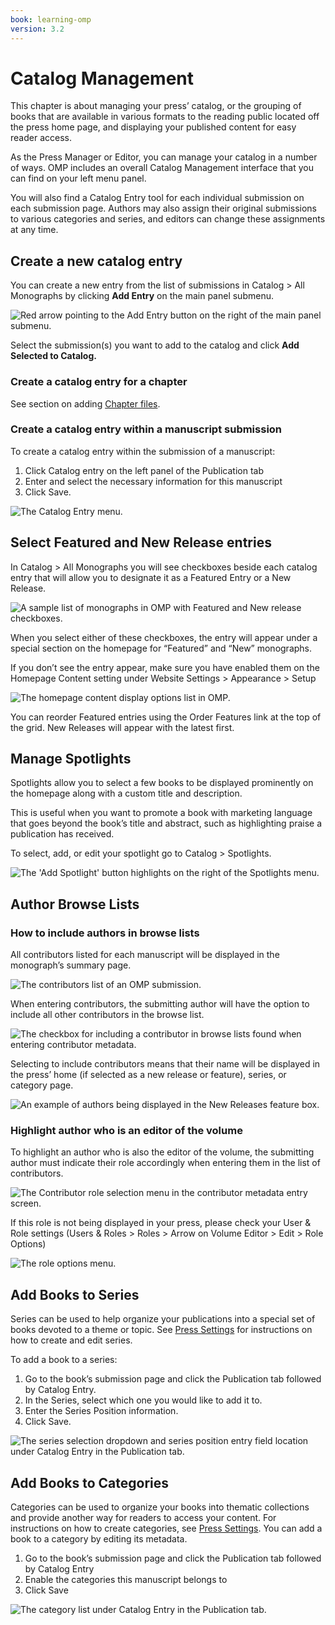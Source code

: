 ```yaml
---
book: learning-omp
version: 3.2
---
```

# Catalog Management

This chapter is about managing your press’ catalog, or the grouping of books that are available in various formats to the reading public located off the press home page, and displaying your published content for easy reader access.

As the Press Manager or Editor, you can manage your catalog in a number of ways. OMP includes an overall Catalog Management interface that you can find on your left menu panel.

You will also find a Catalog Entry tool for each individual submission on each submission page.
Authors may also assign their original submissions to various categories and series, and editors can change these assignments at any time.

## Create a new catalog entry

You can create a new entry from the list of submissions in Catalog > All Monographs by clicking __Add Entry__ on the main panel submenu.

![Red arrow pointing to the Add Entry button on the right of the main panel submenu.](./assets/learning_omp-catalog-managment_add-entry.png)

Select the submission(s) you want to add to the catalog and click __Add Selected to Catalog.__

### Create a catalog entry for a chapter

See section on adding [Chapter files](./role-specific-workflows.md#chapters).

### Create a catalog entry within a manuscript submission

To create a catalog entry within the submission of a manuscript:
1. Click Catalog entry on the left panel of the Publication tab
2. Enter and select the necessary information for this manuscript
3. Click Save.

![The Catalog Entry menu.](./assets/learning-omp3.2-catalog-management.png)

## Select Featured and New Release entries

In Catalog > All Monographs you will see checkboxes beside each catalog entry that will allow you to designate it as a Featured Entry or a New Release.

![A sample list of monographs in OMP with Featured and New release checkboxes.](./assets/learning-omp3.2-catalog-management-featured.png)

When you select either of these checkboxes, the entry will appear under a special section on the homepage for “Featured” and “New” monographs.

If you don’t see the entry appear, make sure you have enabled them on the Homepage Content setting under Website Settings > Appearance > Setup

![The homepage content display options list in OMP.](./assets/learning-omp3.2-website-settings.png)

You can reorder Featured entries using the Order Features link at the top of the grid. New Releases will appear with the latest first.

## Manage Spotlights

Spotlights allow you to select a few books to be displayed prominently on the homepage along with a custom title and description.

This is useful when you want to promote a book with marketing language that goes beyond the book’s title and abstract, such as highlighting praise a publication has received.

To select, add, or edit your spotlight go to Catalog > Spotlights.

![The 'Add Spotlight' button highlights on the right of the Spotlights menu.](./assets/learning-omp3.2-catalog-spotlight.png)

## Author Browse Lists

### How to include authors in browse lists

All contributors listed for each manuscript will be displayed in the monograph’s summary page.

![The contributors list of an OMP submission.](./assets/learning-omp3.2-catalog-browse.png)

When entering contributors, the submitting author will have the option to include all other contributors in the browse list.

![The checkbox for including a contributor in browse lists found when entering contributor metadata.](./assets/learning-omp3.2-catalog-browse-2.png)

Selecting to include contributors means that their name will be displayed in the press’ home (if selected as a new release or feature), series, or category page.

![An example of authors being displayed in the New Releases feature box.](./assets/learning-omp3.2-catalog-browse-3.png)

### Highlight author who is an editor of the volume

To highlight an author who is also the editor of the volume, the submitting author must indicate their role accordingly when entering them in the list of contributors.

![The Contributor role selection menu in the contributor metadata entry screen.](./assets/learning-omp3.2-catalog-author.png)

If this role is not being displayed in your press, please check your User & Role settings (Users & Roles > Roles > Arrow on Volume Editor > Edit > Role Options)

![The role options menu.](./assets/learning-omp3.2-catalog-author-2.png)

## Add Books to Series

Series can be used to help organize your publications into a special set of books devoted to a theme or topic. See [Press Settings](/learning-omp/en/press-setup.html#press-settings) for instructions on how to create and edit series.

To add a book to a series:

1. Go to the book’s submission page and click the Publication tab followed by Catalog Entry.
2. In the Series, select which one you would like to add it to.
3. Enter the Series Position information.
4. Click Save.

![The series selection dropdown and series position entry field location under Catalog Entry in the Publication tab.](./assets/learning-omp3.2-catalog-managment_add-series.png)

## Add Books to Categories

Categories can be used to organize your books into thematic collections and provide another way for readers to access your content. For instructions on how to create categories, see [Press Settings](/learning-omp/en/press-setup.html#press-settings). You can add a book to a category by editing its metadata.

1. Go to the book’s submission page and click the Publication tab followed by Catalog Entry
2. Enable the categories this manuscript belongs to
3. Click Save

![The category list under Catalog Entry in the Publication tab.](./assets/learning-omp3.2-catalog-add.png)

